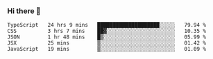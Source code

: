 ### Hi there 👋
<!--START_SECTION:waka-->
```text
TypeScript   24 hrs 9 mins   ████████████████████░░░░░   79.94 % 
CSS          3 hrs 7 mins    ██▓░░░░░░░░░░░░░░░░░░░░░░   10.35 % 
JSON         1 hr 48 mins    █▒░░░░░░░░░░░░░░░░░░░░░░░   05.99 % 
JSX          25 mins         ▒░░░░░░░░░░░░░░░░░░░░░░░░   01.42 % 
JavaScript   19 mins         ▒░░░░░░░░░░░░░░░░░░░░░░░░   01.09 % 
```
<!--END_SECTION:waka-->

<!--
**keithort/keithort** is a ✨ _special_ ✨ repository because its `README.md` (this file) appears on your GitHub profile.

Here are some ideas to get you started:

- 🔭 I’m currently working on ...
- 🌱 I’m currently learning ...
- 👯 I’m looking to collaborate on ...
- 🤔 I’m looking for help with ...
- 💬 Ask me about ...
- 📫 How to reach me: ...
- 😄 Pronouns: ...
- ⚡ Fun fact: ...
-->
